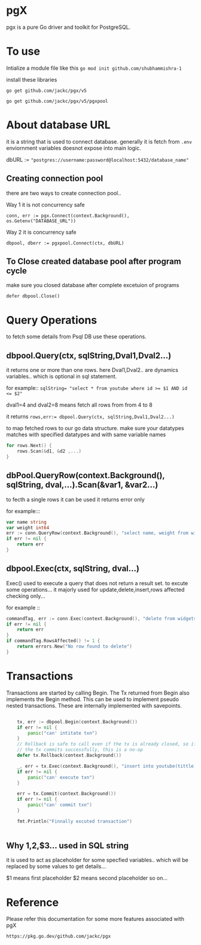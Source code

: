 # pgX 
pgx is a pure Go driver and toolkit for PostgreSQL.

# To use
Intialize a module file like this
```go mod init github.com/shubhammishra-1```

install these libraries

```go get github.com/jackc/pgx/v5```

```go get github.com/jackc/pgx/v5/pgxpool```


# About database URL 
it is a string that is used to connect database. generally it is fetch from ```.env``` enviornment variables doesnot expose into main logic.

dbURL := ```"postgres://username:password@localhost:5432/database_name"```


## Creating connection pool

there are two ways to create connection pool..

Way 1 it is not concurrency safe

```conn, err := pgx.Connect(context.Background(), os.Getenv("DATABASE_URL"))```

Way 2 it is concurrency safe

```dbpool, dberr := pgxpool.Connect(ctx, dbURL)```

## To Close created database pool after program cycle

make sure you closed database after complete excetuion of programs

```defer dbpool.Close()```

# Query Operations

to fetch some details from Psql DB use these operations.

## dbpool.Query(ctx, sqlString,Dval1,Dval2...)

it returns one or more than one rows. here Dval1,Dval2.. are dynamics variables.. which is optional in sql statement.

for example:: ```sqlString= "select * from youtube where id >= $1 AND id <= $2"```

dval1=4 and dval2=8 means fetch all rows from from 4 to  8

it returns ```rows,err:= dbpool.Query(ctx, sqlString,Dval1,Dval2...)```

to map fetched rows to our go data structure. make sure your datatypes matches with specified datatypes and with same variable names

```go
for rows.Next() {
	rows.Scan(&d1, &d2 ,...)
}
```

## dbPool.QueryRow(context.Background(), sqlString, dval,...).Scan(&var1, &var2...)
to fecth a single rows it can be used
it returns error only 

for example::: 

```go 
var name string
var weight int64
err := conn.QueryRow(context.Background(), "select name, weight from widgets where id=$1", 42).Scan(&name, &weight)
if err != nil {
    return err
}
```

## dbpool.Exec(ctx, sqlString, dval...)

Exec() used to execute a query that does not return a result set. 
to excute some operations... it majorly used for update,delete,insert,rows affected checking only... 

for example ::

```go 
commandTag, err := conn.Exec(context.Background(), "delete from widgets where id=$1", 42)
if err != nil {
    return err
}
if commandTag.RowsAffected() != 1 {
    return errors.New("No row found to delete")
}
```

# Transactions
Transactions are started by calling Begin. 
The Tx returned from Begin also implements the Begin method. This can be used to implement pseudo nested transactions. These are internally implemented with savepoints.

```go 

    tx, err := dbpool.Begin(context.Background())
	if err != nil {
		panic("can' intitate txn")
	}
	// Rollback is safe to call even if the tx is already closed, so if
	// the tx commits successfully, this is a no-op
	defer tx.Rollback(context.Background())

	_, err = tx.Exec(context.Background(), "insert into youtube(tittle) values('pal pal dil ke pass') ;")
	if err != nil {
		panic("can' execute txn")
	}

	err = tx.Commit(context.Background())
	if err != nil {
		panic("can' commit txn")
	}

	fmt.Println("Finnally excuted transaction")
    
```


## Why $1,$2,$3... used in SQL string

it is used to act as placeholder for some specfied variables.. which will be replaced by some values to get details...

$1 means first placeholder
$2 means second placeholder
so on...


# Reference

Please refer this documentation for some more features associated with pgX

```https://pkg.go.dev/github.com/jackc/pgx```